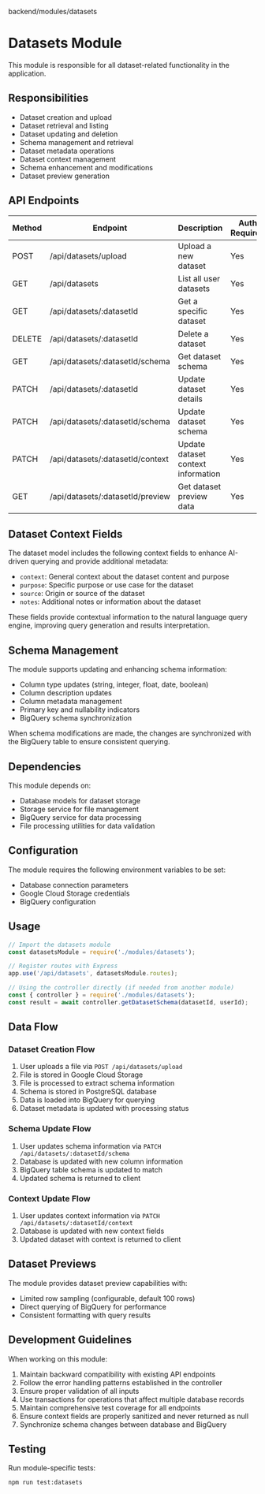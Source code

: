 backend/modules/datasets

# Datasets Module

This module is responsible for all dataset-related functionality in the application.

## Responsibilities

- Dataset creation and upload
- Dataset retrieval and listing
- Dataset updating and deletion
- Schema management and retrieval
- Dataset metadata operations
- Dataset context management
- Schema enhancement and modifications
- Dataset preview generation

## API Endpoints

| Method | Endpoint                          | Description                       | Auth Required |
|--------|-----------------------------------|-----------------------------------|---------------|
| POST   | /api/datasets/upload              | Upload a new dataset              | Yes           |
| GET    | /api/datasets                     | List all user datasets            | Yes           |
| GET    | /api/datasets/:datasetId          | Get a specific dataset            | Yes           |
| DELETE | /api/datasets/:datasetId          | Delete a dataset                  | Yes           |
| GET    | /api/datasets/:datasetId/schema   | Get dataset schema                | Yes           |
| PATCH  | /api/datasets/:datasetId          | Update dataset details            | Yes           |
| PATCH  | /api/datasets/:datasetId/schema   | Update dataset schema             | Yes           |
| PATCH  | /api/datasets/:datasetId/context  | Update dataset context information| Yes           |
| GET    | /api/datasets/:datasetId/preview  | Get dataset preview data          | Yes           |

## Dataset Context Fields

The dataset model includes the following context fields to enhance AI-driven querying and provide additional metadata:

- `context`: General context about the dataset content and purpose
- `purpose`: Specific purpose or use case for the dataset
- `source`: Origin or source of the dataset
- `notes`: Additional notes or information about the dataset

These fields provide contextual information to the natural language query engine, improving query generation and results interpretation.

## Schema Management

The module supports updating and enhancing schema information:

- Column type updates (string, integer, float, date, boolean)
- Column description updates
- Column metadata management
- Primary key and nullability indicators
- BigQuery schema synchronization

When schema modifications are made, the changes are synchronized with the BigQuery table to ensure consistent querying.

## Dependencies

This module depends on:
- Database models for dataset storage
- Storage service for file management
- BigQuery service for data processing
- File processing utilities for data validation

## Configuration

The module requires the following environment variables to be set:
- Database connection parameters
- Google Cloud Storage credentials
- BigQuery configuration

## Usage

```javascript
// Import the datasets module
const datasetsModule = require('./modules/datasets');

// Register routes with Express
app.use('/api/datasets', datasetsModule.routes);

// Using the controller directly (if needed from another module)
const { controller } = require('./modules/datasets');
const result = await controller.getDatasetSchema(datasetId, userId);
```

## Data Flow

### Dataset Creation Flow
1. User uploads a file via `POST /api/datasets/upload`
2. File is stored in Google Cloud Storage
3. File is processed to extract schema information
4. Schema is stored in PostgreSQL database
5. Data is loaded into BigQuery for querying
6. Dataset metadata is updated with processing status

### Schema Update Flow
1. User updates schema information via `PATCH /api/datasets/:datasetId/schema`
2. Database is updated with new column information
3. BigQuery table schema is updated to match
4. Updated schema is returned to client

### Context Update Flow
1. User updates context information via `PATCH /api/datasets/:datasetId/context`
2. Database is updated with new context fields
3. Updated dataset with context is returned to client

## Dataset Previews

The module provides dataset preview capabilities with:
- Limited row sampling (configurable, default 100 rows)
- Direct querying of BigQuery for performance
- Consistent formatting with query results

## Development Guidelines

When working on this module:

1. Maintain backward compatibility with existing API endpoints
2. Follow the error handling patterns established in the controller
3. Ensure proper validation of all inputs
4. Use transactions for operations that affect multiple database records
5. Maintain comprehensive test coverage for all endpoints
6. Ensure context fields are properly sanitized and never returned as null
7. Synchronize schema changes between database and BigQuery

## Testing

Run module-specific tests:
```
npm run test:datasets
```